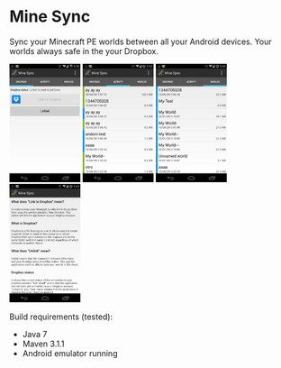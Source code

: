 # Mine Sync
Sync your Minecraft PE worlds between all your Android devices. Your worlds always safe in the your Dropbox.

<img src="images/01-main.png" width="25%" height="25%"/>
<img src="images/02-activity.png" width="25%" height="25%"/>
<img src="images/03-worlds.png" width="25%" height="25%"/>
<img src="images/04-help.png" width="25%" height="25%"/>

Build requirements (tested):
- Java 7
- Maven 3.1.1
- Android emulator running